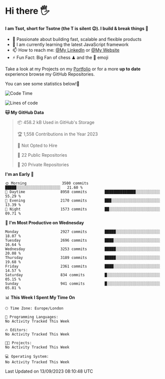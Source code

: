 # Hi there :raised_hand_with_fingers_splayed:
#### I am Tsot, short for Tsotne (the T is silent :wink:). I build & break things :space_invader:
- :telescope: Passionate about building fast, scalable and flexible products
- :seedling: I am currently learning the latest JavaScript framework 
- :mailbox: How to reach me: [@My LinkedIn](https://www.linkedin.com/in/tsotne-gvadzabia/) or [@My Website](https://tsotne.co.uk/contact)
- :zap: Fun Fact: Big Fan of chess ♟ and the 👾 emoji

Take a look at my Projects on my [Portfolio](https://tsotne.co.uk/) or for a more **up to date** experience browse my GitHub Repositories.

You can see some statistics below!:space_invader:
<!--START_SECTION:waka-->
![Code Time](http://img.shields.io/badge/Code%20Time-761%20hrs%202%20mins-blue)

![Lines of code](https://img.shields.io/badge/From%20Hello%20World%20I%27ve%20Written-7.2%20million%20lines%20of%20code-blue)

**🐱 My GitHub Data** 

> 📦 458.2 kB Used in GitHub's Storage 
 > 
> 🏆 1,558 Contributions in the Year 2023
 > 
> 🚫 Not Opted to Hire
 > 
> 📜 22 Public Repositories 
 > 
> 🔑 20 Private Repositories 
 > 
**I'm an Early 🐤** 

```text
🌞 Morning                3500 commits        █████░░░░░░░░░░░░░░░░░░░░   21.60 % 
🌆 Daytime                8958 commits        ██████████████░░░░░░░░░░░   55.29 % 
🌃 Evening                2170 commits        ███░░░░░░░░░░░░░░░░░░░░░░   13.39 % 
🌙 Night                  1573 commits        ██░░░░░░░░░░░░░░░░░░░░░░░   09.71 % 
```
📅 **I'm Most Productive on Wednesday** 

```text
Monday                   2927 commits        █████░░░░░░░░░░░░░░░░░░░░   18.07 % 
Tuesday                  2696 commits        ████░░░░░░░░░░░░░░░░░░░░░   16.64 % 
Wednesday                3253 commits        █████░░░░░░░░░░░░░░░░░░░░   20.08 % 
Thursday                 3189 commits        █████░░░░░░░░░░░░░░░░░░░░   19.68 % 
Friday                   2361 commits        ████░░░░░░░░░░░░░░░░░░░░░   14.57 % 
Saturday                 834 commits         █░░░░░░░░░░░░░░░░░░░░░░░░   05.15 % 
Sunday                   941 commits         █░░░░░░░░░░░░░░░░░░░░░░░░   05.81 % 
```


📊 **This Week I Spent My Time On** 

```text
🕑︎ Time Zone: Europe/London

💬 Programming Languages: 
No Activity Tracked This Week

🔥 Editors: 
No Activity Tracked This Week

🐱‍💻 Projects: 
No Activity Tracked This Week

💻 Operating System: 
No Activity Tracked This Week
```


 Last Updated on 13/09/2023 08:10:48 UTC
<!--END_SECTION:waka-->
